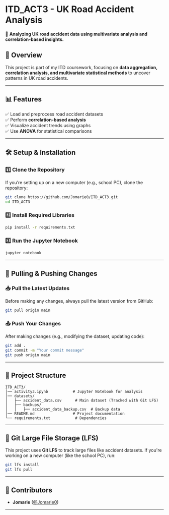 
# ITD_ACT3 - UK Road Accident Analysis  

🚗 **Analyzing UK road accident data using multivariate analysis and correlation-based insights.**  

## 📌 **Overview**  
This project is part of my ITD coursework, focusing on **data aggregation, correlation analysis, and multivariate statistical methods** to uncover patterns in UK road accidents.  

---

## 📊 **Features**  
✅ Load and preprocess road accident datasets  
✅ Perform **correlation-based analysis**  
✅ Visualize accident trends using graphs  
✅ Use **ANOVA** for statistical comparisons  

---

## 🛠 **Setup & Installation**  

### **1️⃣ Clone the Repository**  
If you’re setting up on a new computer (e.g., school PC), clone the repository:  
```sh
git clone https://github.com/Jomarie0/ITD_ACT3.git
cd ITD_ACT3
```

### **2️⃣ Install Required Libraries**  
```sh
pip install -r requirements.txt
```

### **3️⃣ Run the Jupyter Notebook**  
```sh
jupyter notebook
```

---

## 🔄 **Pulling & Pushing Changes**  

### **📥 Pull the Latest Updates**  
Before making any changes, always pull the latest version from GitHub:  
```sh
git pull origin main
```

### **📤 Push Your Changes**  
After making changes (e.g., modifying the dataset, updating code):  
```sh
git add .
git commit -m "Your commit message"
git push origin main
```

---

## 📂 **Project Structure**  
```
ITD_ACT3/
│── activity3.ipynb           # Jupyter Notebook for analysis
│── datasets/
│   ├── accident_data.csv      # Main dataset (Tracked with Git LFS)
│   ├── backups/
│   │   ├── accident_data_backup.csv  # Backup data
│── README.md                 # Project documentation
└── requirements.txt           # Dependencies
```

---

## 🔗 **Git Large File Storage (LFS)**  
This project uses **Git LFS** to track large files like accident datasets. If you're working on a new computer (like the school PC), run:  
```sh
git lfs install
git lfs pull
```

---

## 🤝 **Contributors**  
- **Jomarie** ([@Jomarie0](https://github.com/Jomarie0))  

---
